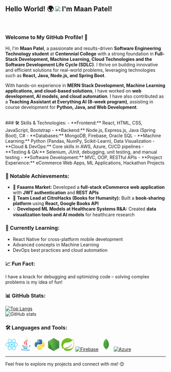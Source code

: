 ## Hello World! 🌍 <img src="https://raw.githubusercontent.com/syedareehaquasar/syedareehaquasar/master/gifs/Hi.gif" width="30px"> I'm Maan Patel!  
<br />

### Welcome to My GitHub Profile! 🌟  

Hi, I'm **Maan Patel**, a passionate and results-driven **Software Engineering Technology student** at **Centennial College** with a strong foundation in **Full-Stack Development, Machine Learning, Cloud Technologies and the Software Development Life Cycle (SDLC)**. I thrive on building innovative and efficient solutions for real-world problems, leveraging technologies such as **React, Java, Node.js, and Spring Boot**.  

With hands-on experience in **MERN Stack Development, Machine Learning applications, and cloud-based solutions**, I have worked on **web development, AI models, and cloud automation**. I have also contributed as a **Teaching Assistant at Everything AI (8-week program)**, assisting in course development for **Python, Java, and Web Development**.  

<br />
### 🛠️ Skills & Technologies:  
- **Frontend:** React, HTML, CSS, JavaScript, Bootstrap  
- **Backend:** Node.js, Express.js, Java (Spring Boot), C#  
- **Databases:** MongoDB, Firebase, Oracle SQL  
- **Machine Learning:** Python (Pandas, NumPy, Scikit-Learn), Data Visualization  
- **Cloud & DevOps:** Core skills in AWS, Azure, CI/CD pipelines
- **Testing & QA:** Selenium, JUnit, debugging, unit testing, and manual testing  
- **Software Development:** MVC, OOP, RESTful APIs  
- **Project Experience:** eCommerce Web Apps, ML Applications, Hackathon Projects  

### 🚀 Notable Achievements:  
- 💪 **Faaams Market:** Developed a **full-stack eCommerce web application** with **JWT authentication** and **REST APIs**  
- 🏅 **Team Lead at CitroHacks (Books for Humanity):** Built a **book-sharing platform** using **React, Google Books API**  
- 💡 **Developed ML Models at Healthcare Systems R&A:** Created **data visualization tools and AI models** for healthcare research  

### 🌱 Currently Learning:  
- React Native for cross-platform mobile development  
- Advanced concepts in Machine Learning  
- DevOps best practices and cloud automation

### 📈 Fun Fact:  
I have a knack for debugging and optimizing code – solving complex problems is my idea of fun!  

### 📊 GitHub Stats:  
[![Top Langs](https://github-readme-stats.vercel.app/api/top-langs/?username=maanp03)](https://github.com/anuraghazra/github-readme-stats)  
![GitHub stats](https://github-readme-stats.vercel.app/api?username=maanp03&show_icons=true)  

### 🛠️ Languages and Tools:  
<p align="left">  
  <a href="https://react.dev/" target="_blank"><img src="https://raw.githubusercontent.com/devicons/devicon/master/icons/react/react-original.svg" alt="React" width="40" height="40"/></a>   
  <a href="https://www.java.com" target="_blank"><img src="https://raw.githubusercontent.com/devicons/devicon/master/icons/java/java-original.svg" alt="Java" width="40" height="40"/></a>  
  <a href="https://www.python.org/" target="_blank"><img src="https://raw.githubusercontent.com/devicons/devicon/master/icons/python/python-original.svg" alt="Python" width="40" height="40"/></a>  
  <a href="https://nodejs.org/" target="_blank"><img src="https://raw.githubusercontent.com/devicons/devicon/master/icons/nodejs/nodejs-original.svg" alt="Node.js" width="40" height="40"/></a>    
  <a href="https://spring.io/projects/spring-boot" target="_blank"><img src="https://raw.githubusercontent.com/devicons/devicon/master/icons/spring/spring-original.svg" alt="Spring Boot" width="40" height="40"/></a>  
  <a href="https://firebase.google.com/" target="_blank"><img src="https://www.vectorlogo.zone/logos/firebase/firebase-icon.svg" alt="Firebase" width="40" height="40"/></a>  
  <a href="https://www.mongodb.com/" target="_blank"><img src="https://raw.githubusercontent.com/devicons/devicon/master/icons/mongodb/mongodb-original.svg" alt="MongoDB" width="40" height="40"/></a>  
 <a href="https://azure.microsoft.com/" target="_blank"><img src="https://www.vectorlogo.zone/logos/microsoft_azure/microsoft_azure-icon.svg" alt="Azure" width="40" height="40"/></a>  
</p>  

---  

Feel free to explore my projects and connect with me! 😊
